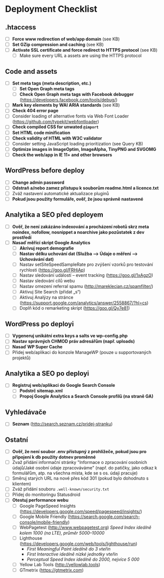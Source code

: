 # Deployment Checklist

## .htaccess
- [ ] **Force www redirection of web/app domain** (see KB)
- [ ] **Set GZip compression and caching** (see KB)
- [ ] **Activate SSL certificate and force redirect to HTTPS protocol** (see KB)
	- [ ] Make sure every URL a assets are using the HTTPS protocol

## Code and assets
- [ ] **Set meta tags (meta description, etc.)**
	- [ ] **Set Open Graph meta tags**
	- [ ] **Check Open Graph meta tags with Facebook debugger** (https://developers.facebook.com/tools/debug/)
- [ ] **Mark key elements by WAI ARIA standards** (see KB)
- [ ] **Check 404 error page**
- [ ] Consider loading of alternative fonts via Web Font Loader (https://github.com/typekit/webfontloader)
- [ ] **Check compiled CSS for unwated `@import`**
- [ ] **Set HTML code minification**
- [ ] **Check validity of HTML with W3C validator**
- [ ] Consider setting JavaScript loading prioritization (see Query KB)
- [ ] **Optimize images in ImageOptim, ImageAlpha, TinyPNG and SVGOMG**
- [ ] **Check the web/app in IE 11+ and other browsers**

## WordPress before deploy
- [ ] **Change admin password**
- [ ] **Odstraň a/nebo zamez přístupu k souborům readme.html a licence.txt**
- [ ] Zváž nastavení automatické aktualizace pluginů
- [ ] **Pokud jsou použity formuláře, ověř, že jsou správně nastavené**

## Analytika a SEO před deployem
- [ ] **Ověř, že není zakázáno indexování a procházení robotů skrz meta noindex, nofollow, nosnippet a noarchive jako pozůstatek z dev prostředí**
- [ ] **Nasaď měřící skript Google Analytics**
	- [ ] **Akrivuj report demografie**
	- [ ] **Nastav délku uchování dat (Služba –> Údaje o měření –> Uchovávání dat)**
	- [ ] Nastav setSiteSpeedSampleRate pro zvýšení vzorků pro testování rychlosti (https://goo.gl/FRHiAp)
	- [ ] Nastav sledování událostí – event tracking (https://goo.gl/1xAgzO)
	- [ ] Nastav sledování cílů webu
	- [ ] Nastav omezení referral spamu (http://mareklecian.cz/spamfilter/)
	- [ ] Aktivuj Site Search (přidat „s“)
	- [ ] Aktivuj Analýzy na stránce (https://support.google.com/analytics/answer/2558867/?hl=cs)
	- [ ] Doplň kód o remarketing skript (https://goo.gl/Qy7e81)

## WordPress po deployi
- [ ] **Vygeneruj unikátní extra keys a salts ve wp-config.php**
- [ ] **Nastav správných CHMOD práv adresářům (např. uploads)**
- [ ] **Nasaď WP Super Cache**
- [ ] Přidej web/aplikaci do konzole ManageWP (pouze u supportovaných projektů)

## Analytika a SEO po deployi
- [ ] **Registruj web/aplikaci do Google Search Console**
	- [ ] **Podstrč sitemap.xml**
	- [ ] **Propoj Google Analytics a Search Console profilů (na straně GA)**

## Vyhledávače
- [ ] **Seznam** (http://search.seznam.cz/pridej-stranku)

## Ostatní
- [ ] **Ověř, že není soubor .env přístupný z prohlížeče, pokud jsou pro připojení k db použity dotnev proměnné**
- [ ] Zvaž přidání informační stránky "Informace o zpracování osobních údajů/Jaké osobní údaje zpracováváme" (např. do patičky, jako odkaz k formulářům, atp. na všechna místa, kde se s os. údaji pracuje)
- [ ] Směruj starých URL na nové přes kód 301 (pokud bylo dohodnuto s klientem)
- [ ] Zváž přidání souboru `.well-known/security.txt`
- [ ] Přidej do monitoringu Statusdroid
- [ ] **Otestuj performance webu**
	- [ ] Google PageSpeed Insights (https://developers.google.com/speed/pagespeed/insights/)
	- [ ] Google Mobile Friendly (https://search.google.com/search-console/mobile-friendly)
	- [ ] WebPagetest (http://www.webpagetest.org) *Speed Index ideálně kolem 1000 (na LTE), průměr 5000–10000*
	- [ ] Lighthouse (https://developers.google.com/web/tools/lighthouse/run)
        - *First Meaningful Paint ideálně do 3 vteřin*
        - *First Interactive ideálně nízké jednotky vteřin*
        - *Perceptual Speed Index ideálně do 2000, nejvíce 5 000*
	- [ ] Yellow Lab Tools (http://yellowlab.tools)
	- [ ] GTmetrix (https://gtmetrix.com)
